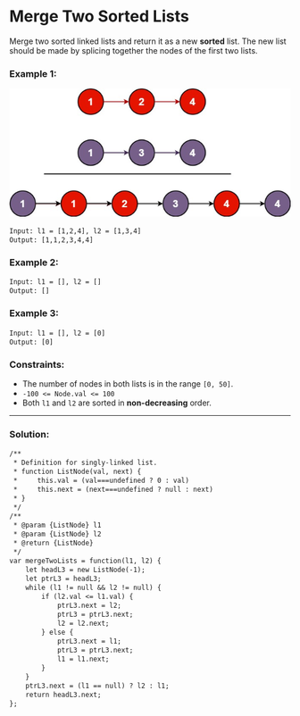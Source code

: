 # Merge Two Sorted Lists

Merge two sorted linked lists and return it as a new **sorted** list. The new list should be made by splicing together the nodes of the first two lists.

### Example 1:

![alt text](mergetwosortedlists_ex1.jpg)

```
Input: l1 = [1,2,4], l2 = [1,3,4]
Output: [1,1,2,3,4,4]
```

### Example 2:

```
Input: l1 = [], l2 = []
Output: []
```

### Example 3:

```
Input: l1 = [], l2 = [0]
Output: [0]
```

### Constraints:

- The number of nodes in both lists is in the range `[0, 50]`.
- `-100 <= Node.val <= 100`
- Both `l1` and `l2` are sorted in **non-decreasing** order.

---

### Solution:

```
/**
 * Definition for singly-linked list.
 * function ListNode(val, next) {
 *     this.val = (val===undefined ? 0 : val)
 *     this.next = (next===undefined ? null : next)
 * }
 */
/**
 * @param {ListNode} l1
 * @param {ListNode} l2
 * @return {ListNode}
 */
var mergeTwoLists = function(l1, l2) {
    let headL3 = new ListNode(-1);
    let ptrL3 = headL3;
    while (l1 != null && l2 != null) {
        if (l2.val <= l1.val) {
            ptrL3.next = l2;
            ptrL3 = ptrL3.next;
            l2 = l2.next;
        } else {
            ptrL3.next = l1;
            ptrL3 = ptrL3.next;
            l1 = l1.next;
        }
    }
    ptrL3.next = (l1 == null) ? l2 : l1;
    return headL3.next;
};
```
